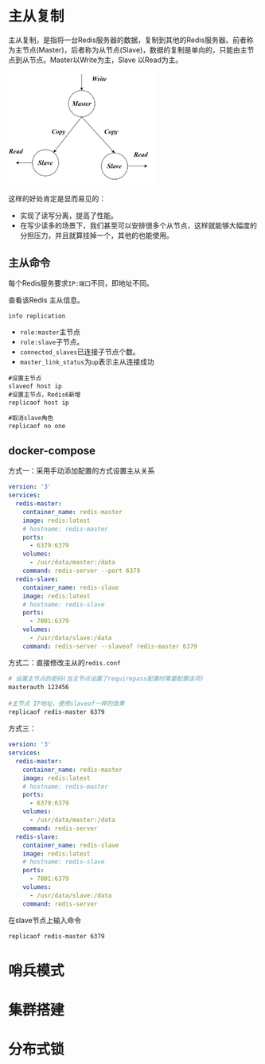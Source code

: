 # 主从复制

主从复制，是指将一台Redis服务器的数据，复制到其他的Redis服务器。前者称为主节点(Master)，后者称为从节点(Slave)，数据的复制是单向的，只能由主节点到从节点。Master以Write为主，Slave 以Read为主。

<img src="assets/image-20231009194217706.png" alt="image-20231009194217706" style="zoom: 33%;" />

这样的好处肯定是显而易见的：

- 实现了读写分离，提高了性能。
- 在写少读多的场景下，我们甚至可以安排很多个从节点，这样就能够大幅度的分担压力，并且就算挂掉一个，其他的也能使用。

## 主从命令

每个Redis服务要求`IP:端口`不同，即地址不同。

查看该Redis 主从信息。

```
info replication
```

- `role:master`主节点
- `role:slave`子节点。
- `connected_slaves`已连接子节点个数。
- `master_link_status`为`up`表示主从连接成功

```
#设置主节点
slaveof host ip
#设置主节点，Redis6新增
replicaof host ip
```

```
#取消slave角色
replicaof no one
```

## docker-compose

方式一：采用手动添加配置的方式设置主从关系

```yaml
version: '3'
services:
  redis-master:
    container_name: redis-master
    image: redis:latest
    # hostname: redis-master
    ports:
      - 6379:6379
    volumes:
      - /usr/data/master:/data
    command: redis-server --port 6379  
  redis-slave:
    container_name: redis-slave
    image: redis:latest
    # hostname: redis-slave
    ports:
      - 7001:6379
    volumes:
      - /usr/data/slave:/data
    command: redis-server --slaveof redis-master 6379 
```

方式二：直接修改主从的`redis.conf`

```sh
# 设置主节点的密码(当主节点设置了requirepass配置时需要配置该项)
masterauth 123456

#主节点 IP地址，使用slaveof一样的效果
replicaof redis-master 6379

```



方式三：

```yaml
version: '3'
services:
  redis-master:
    container_name: redis-master
    image: redis:latest
    # hostname: redis-master
    ports:
      - 6379:6379
    volumes:
      - /usr/data/master:/data
    command: redis-server 
  redis-slave:
    container_name: redis-slave
    image: redis:latest
    # hostname: redis-slave
    ports:
      - 7001:6379
    volumes:
      - /usr/data/slave:/data
    command: redis-server 
```
在slave节点上输入命令
```sh
replicaof redis-master 6379
```



# 哨兵模式



# 集群搭建



# 分布式锁

